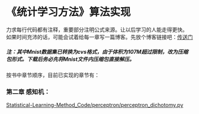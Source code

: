 《统计学习方法》算法实现
====

力求每行代码都有注释，重要部分注明公式来源。让以后学习的人能走得更快。   
如果时间充沛的话，可能会试着给每一章写一篇博客。先放个博客链接吧：[传送门](http://www.pkudodo.com/)


##### 注：其中Mnist数据集已转换为cvs格式，由于体积为107M超过限制，改为压缩包形式。下载后务必先将Mnist文件内压缩包直接解压。   

按书中章节顺序，目前已实现的章节有：

### 第二章 感知机：
[Statistical-Learning-Method_Code/perceptron/perceptron_dichotomy.py](https://github.com/Dod-o/Statistical-Learning-Method_Code/blob/master/perceptron/perceptron_dichotomy.py)
      
